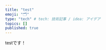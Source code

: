 ```yaml
---
title: "test"
emoji: "🗂"
type: "tech" # tech: 技術記事 / idea: アイデア
topics: []
published: true
---
```

testです！